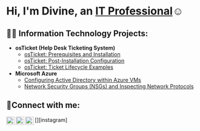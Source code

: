 <h1>Hi, I'm Divine, an <a href="https://linkedin.com/in/divinefrancis">IT Professional</a>☺</h1>

<h2>👨‍💻 Information Technology Projects:</h2>

- <b>osTicket (Help Desk Ticketing System)</b>
  - [osTicket: Prerequisites and Installation](https://github.com/DivineFrancisadmin/osticket-prereqs)
  - [osTicket: Post-Installation Configuration](https://github.com/DivineFrancisadmin/post-install-config)
  - [osTicket: Ticket Lifecycle Examples](https://github.com/DivineFrancisadmin/ticket-lifecycle)
- <b>Microsoft Azure</b>
  - [Configuring Active Directory within Azure VMs](https://github.com/DivineFrancisadmin/configure-ad)
  - [Network Security Groups (NSGs) and Inspecting Network Protocols](https://github.com/DivineFrancisadmin/azure-network-protocols)

<h2>🤳Connect with me:</h2>

[<img align="left" alt="Josh | Twitter" width="22px" src="https://cdn.jsdelivr.net/npm/simple-icons@v3/icons/twitter.svg" />][twitter]
[<img align="left" alt="Josh | LinkedIn" width="22px" src="https://cdn.jsdelivr.net/npm/simple-icons@v3/icons/linkedin.svg" />][linkedin]
[<img align="left" alt="Josh | Instagram" width="22px" src="https://cdn.jsdelivr.net/npm/simple-icons@v3/icons/instagram.svg" />][instagram]

[twitter]: https://twitter.com/Jamadeshamar
[linkedin]: https://linkedin.com/in/Divine
